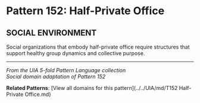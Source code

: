 # Pattern 152: Half-Private Office

## SOCIAL ENVIRONMENT

Social organizations that embody half-private office require structures that support healthy group dynamics and collective purpose.

---

*From the UIA 5-fold Pattern Language collection*  
*Social domain adaptation of Pattern 152*

**Related Patterns**: [View all domains for this pattern](../../UIA/md/T152 Half-Private Office.md)
